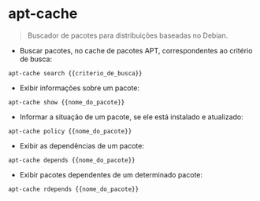 # apt-cache

> Buscador de pacotes para distribuições baseadas no Debian.

- Buscar pacotes, no cache de pacotes APT, correspondentes ao critério de busca:

`apt-cache search {{criterio_de_busca}}`

- Exibir informações sobre um pacote:

`apt-cache show {{nome_do_pacote}}`

- Informar a situação de um pacote, se ele está instalado e atualizado:

`apt-cache policy {{nome_do_pacote}}`

- Exibir as dependências de um pacote:

`apt-cache depends {{nome_do_pacote}}`

- Exibir pacotes dependentes de um determinado pacote:

`apt-cache rdepends {{nome_do_pacote}}`